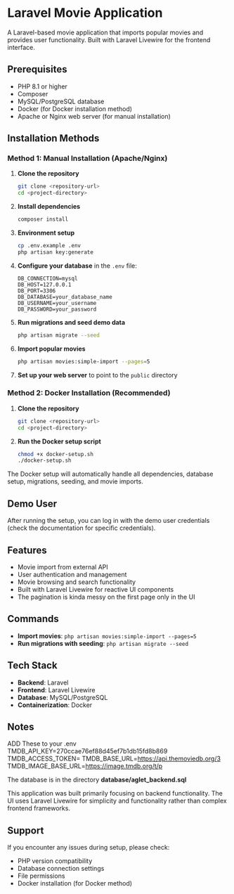 # Laravel Movie Application

A Laravel-based movie application that imports popular movies and provides user functionality. Built with Laravel Livewire for the frontend interface.

## Prerequisites

- PHP 8.1 or higher
- Composer
- MySQL/PostgreSQL database
- Docker (for Docker installation method)
- Apache or Nginx web server (for manual installation)

## Installation Methods

### Method 1: Manual Installation (Apache/Nginx)

1. **Clone the repository**
   ```bash
   git clone <repository-url>
   cd <project-directory>
   ```

2. **Install dependencies**
   ```bash
   composer install
   ```

3. **Environment setup**
   ```bash
   cp .env.example .env
   php artisan key:generate
   ```

4. **Configure your database** in the `.env` file:
   ```
   DB_CONNECTION=mysql
   DB_HOST=127.0.0.1
   DB_PORT=3306
   DB_DATABASE=your_database_name
   DB_USERNAME=your_username
   DB_PASSWORD=your_password
   ```

5. **Run migrations and seed demo data**
   ```bash
   php artisan migrate --seed
   ```

6. **Import popular movies**
   ```bash
   php artisan movies:simple-import --pages=5
   ```

7. **Set up your web server** to point to the `public` directory

### Method 2: Docker Installation (Recommended)

1. **Clone the repository**
   ```bash
   git clone <repository-url>
   cd <project-directory>
   ```

2. **Run the Docker setup script**
   ```bash
   chmod +x docker-setup.sh
   ./docker-setup.sh
   ```

The Docker setup will automatically handle all dependencies, database setup, migrations, seeding, and movie imports.

## Demo User

After running the setup, you can log in with the demo user credentials (check the documentation for specific credentials).

## Features

- Movie import from external API
- User authentication and management
- Movie browsing and search functionality
- Built with Laravel Livewire for reactive UI components
- The pagination is kinda messy on the first page only in the UI

## Commands

- **Import movies**: `php artisan movies:simple-import --pages=5`
- **Run migrations with seeding**: `php artisan migrate --seed`

## Tech Stack

- **Backend**: Laravel
- **Frontend**: Laravel Livewire
- **Database**: MySQL/PostgreSQL
- **Containerization**: Docker

## Notes

ADD These to your .env
TMDB_API_KEY=270ccae76ef88d45ef7b1db15fd8b869
TMDB_ACCESS_TOKEN=
TMDB_BASE_URL=https://api.themoviedb.org/3
TMDB_IMAGE_BASE_URL=https://image.tmdb.org/t/p

The database is in the directory **database/aglet_backend.sql**

This application was built primarily focusing on backend functionality. The UI uses Laravel Livewire for simplicity and functionality rather than complex frontend frameworks.

## Support

If you encounter any issues during setup, please check:
- PHP version compatibility
- Database connection settings
- File permissions
- Docker installation (for Docker method)